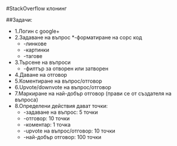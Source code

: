 #StackOverflow клонинг

##Задачи:

* 1.Логин с google+
* 2.Задаване на въпрос
    *-форматиране на сорс код
    * -линкове
    * -картинки
    * -тагове
* 3.Търсене на въпроси
    * -филтър за отворен или затворен
* 4.Даване на отговор
* 5.Коментиране на въпрос/отговор
* 6.Upvote/downvote на въпрос/отговор
* 7.Маркиране на най-добър отговор (прави се от създателя на въпроса)
* 8.Определени действия дават точки:
    * -задаване на въпрос: 5 точки
    * -отговор: 10 точки
    * -коментар: 1 точка
    * -upvote на въпрос/отговор: 10 точки
    * -най-добър отговор: 100 точки

